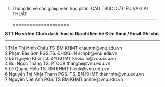 1. Thông tin về các giảng viên học phần: CẤU TRÚC DỮ LIỆU VÀ GIẢI THUẬT
=======================================================================

  **STT**   **Họ và tên**           **Chức danh, học vị**   **Địa chỉ liên hệ**   **Điện thoại / Email**   **Ghi chú**
  --------- ----------------------- ----------------------- --------------------- ------------------------ -------------
  1         Trần Thị Minh Châu      TS.                     BM KHMT               chauttm\@vnu.edu.vn      
  2         Phạm Bảo Sơn            PGS.TS.                 ĐHQGHN                sonpb\@vnu.edu.vn        
  3         Lê Nguyên Khôi          TS.                     BM KHMT               khoi.n.le\@vnu.edu.vn    
  4         Bùi Ngọc Thăng          TS.                     PTCCB                 thangbn\@vnu.edu.vn      
  5         Lê Quang Hiếu           TS.                     BM KHMT               hieulq\@vnu.edu.vn       
  6         Nguyễn Thị Nhật Thanh   PGS. TS.                BM KHMT               thanhntn\@vnu.edu.vn     
  7         Nguyễn Việt Anh         PGS. TS                 BM KHMT               anhnv\@vnu.edu.vn        

